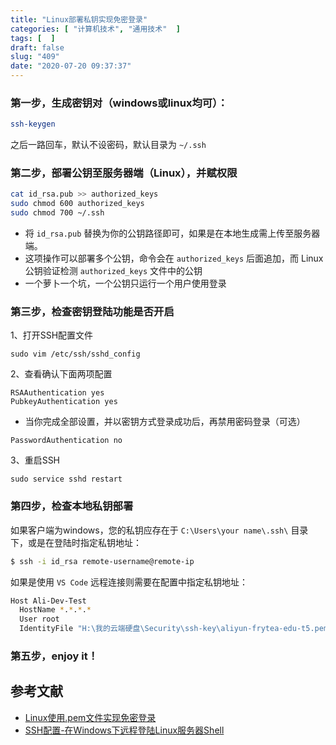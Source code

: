 ```yaml
---
title: "Linux部署私钥实现免密登录"
categories: [ "计算机技术", "通用技术"  ]
tags: [  ]
draft: false
slug: "409"
date: "2020-07-20 09:37:37"
---
```


### 第一步，生成密钥对（windows或linux均可）：

```bash
ssh-keygen
```

之后一路回车，默认不设密码，默认目录为 `~/.ssh`

### 第二步，部署公钥至服务器端（Linux），并赋权限

```bash
cat id_rsa.pub >> authorized_keys
sudo chmod 600 authorized_keys
sudo chmod 700 ~/.ssh
```

- 将 `id_rsa.pub` 替换为你的公钥路径即可，如果是在本地生成需上传至服务器端。
- 这项操作可以部署多个公钥，命令会在 `authorized_keys` 后面追加，而 Linux 公钥验证检测 `authorized_keys` 文件中的公钥
- 一个萝卜一个坑，一个公钥只运行一个用户使用登录

### 第三步，检查密钥登陆功能是否开启

1、打开SSH配置文件

```
sudo vim /etc/ssh/sshd_config
```

2、查看确认下面两项配置

```
RSAAuthentication yes
PubkeyAuthentication yes
```

- 当你完成全部设置，并以密钥方式登录成功后，再禁用密码登录（可选）

```
PasswordAuthentication no
```

3、重启SSH

```
sudo service sshd restart
```

### 第四步，检查本地私钥部署

如果客户端为windows，您的私钥应存在于 `C:\Users\your name\.ssh\` 目录下，或是在登陆时指定私钥地址：

```bash
$ ssh -i id_rsa remote-username@remote-ip
```

如果是使用 `VS Code` 远程连接则需要在配置中指定私钥地址：

```bash
Host Ali-Dev-Test
  HostName *.*.*.*
  User root
  IdentityFile "H:\我的云端硬盘\Security\ssh-key\aliyun-frytea-edu-t5.pem"
```

### 第五步，enjoy it！

## 参考文献

- [Linux使用.pem文件实现免密登录](https://blog.csdn.net/TQWei00001/article/details/96431523)
- [SSH配置-在Windows下远程登陆Linux服务器Shell](https://fancyseeker.github.io/2013/12/31/ssh_connect/)